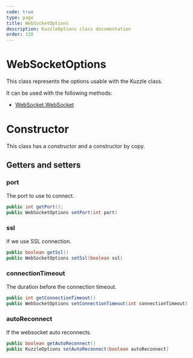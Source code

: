 ```yaml
---
code: true
type: page
title: WebSocketOptions
description: KuzzleOptions class documentation
order: 110
---
```


# WebSocketOptions

This class represents the options usable with the Kuzzle class.

It can be used with the following methods:
 - [WebSocket.WebSocket](/sdk/java/3/protocols/websocket)

# Constructor

This class has a constructor and a constructor by copy.

## Getters and setters

### port

The port to use to connect.

```java
public int getPort();
public WebSocketOptions setPort(int port)
```

### ssl

If we use SSL connection.

```java
public boolean getSsl()
public WebSocketOptions setSsl(boolean ssl)
```

### connectionTimeout

The duration before the connection timeout.

```java
public int getConnectionTimeout()
public WebSocketOptions setConnectionTimeout(int connectionTimeout)
```

### autoReconnect

If the websocket auto reconnects.

```java
public boolean getAutoReconnect()
public KuzzleOptions setAutoReconnect(boolean autoReconnect)
```
